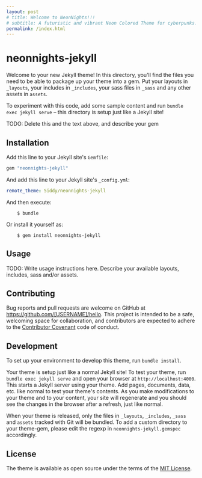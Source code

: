 ```yaml
---
layout: post
# title: Welcome to NeonNights!!!
# subtitle: A futuristic and vibrant Neon Colored Theme for cyberpunks!
permalink: /index.html
---
```


# neonnights-jekyll

Welcome to your new Jekyll theme! In this directory, you'll find the files you need to be able to package up your theme into a gem. Put your layouts in `_layouts`, your includes in `_includes`, your sass files in `_sass` and any other assets in `assets`.

To experiment with this code, add some sample content and run `bundle exec jekyll serve` – this directory is setup just like a Jekyll site!

TODO: Delete this and the text above, and describe your gem


## Installation

Add this line to your Jekyll site's `Gemfile`:

```ruby
gem "neonnights-jekyll"
```

And add this line to your Jekyll site's `_config.yml`:

```yaml
remote_theme: 5iddy/neonnights-jekyll
```

And then execute:
```shell
    $ bundle
```

Or install it yourself as:

```shell
    $ gem install neonnights-jekyll
```
## Usage

TODO: Write usage instructions here. Describe your available layouts, includes, sass and/or assets.

## Contributing

Bug reports and pull requests are welcome on GitHub at https://github.com/[USERNAME]/hello. This project is intended to be a safe, welcoming space for collaboration, and contributors are expected to adhere to the [Contributor Covenant](http://contributor-covenant.org) code of conduct.

## Development

To set up your environment to develop this theme, run `bundle install`.

Your theme is setup just like a normal Jekyll site! To test your theme, run `bundle exec jekyll serve` and open your browser at `http://localhost:4000`. This starts a Jekyll server using your theme. Add pages, documents, data, etc. like normal to test your theme's contents. As you make modifications to your theme and to your content, your site will regenerate and you should see the changes in the browser after a refresh, just like normal.

When your theme is released, only the files in `_layouts`, `_includes`, `_sass` and `assets` tracked with Git will be bundled.
To add a custom directory to your theme-gem, please edit the regexp in `neonnights-jekyll.gemspec` accordingly.

## License

The theme is available as open source under the terms of the [MIT License](https://opensource.org/licenses/MIT).

